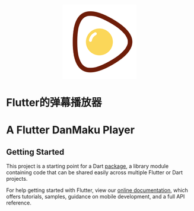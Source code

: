<p align="center"><img src="https://github.com/gzlock/images/raw/master/danplayer/logo.png"></p>

# Flutter的弹幕播放器

# A Flutter DanMaku Player


## Getting Started

This project is a starting point for a Dart
[package](https://flutter.dev/developing-packages/),
a library module containing code that can be shared easily across
multiple Flutter or Dart projects.

For help getting started with Flutter, view our 
[online documentation](https://flutter.dev/docs), which offers tutorials, 
samples, guidance on mobile development, and a full API reference.
